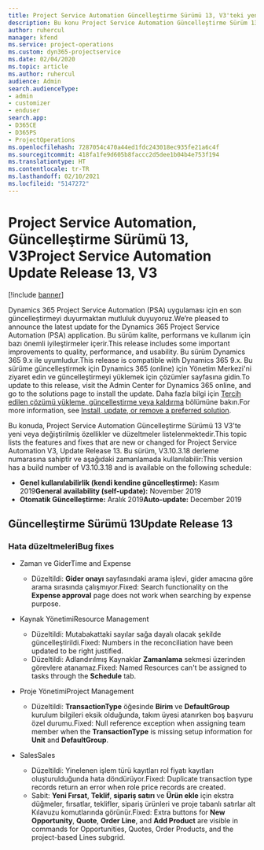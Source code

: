 ```yaml
---
title: Project Service Automation Güncelleştirme Sürümü 13, V3'teki yenilikler veya değişiklikler
description: Bu konu Project Service Automation Güncelleştirme Sürüm 13, V3'teki yenilikler hakkında bilgi sağlar.
author: ruhercul
manager: kfend
ms.service: project-operations
ms.custom: dyn365-projectservice
ms.date: 02/04/2020
ms.topic: article
ms.author: ruhercul
audience: Admin
search.audienceType:
- admin
- customizer
- enduser
search.app:
- D365CE
- D365PS
- ProjectOperations
ms.openlocfilehash: 7287054c470a44ed1fdc243018ec935fe21a6c4f
ms.sourcegitcommit: 418fa1fe9d605b8faccc2d5dee1b04b4e753f194
ms.translationtype: HT
ms.contentlocale: tr-TR
ms.lasthandoff: 02/10/2021
ms.locfileid: "5147272"
---
```

# <a name="project-service-automation-update-release-13-v3"></a><span data-ttu-id="b5f52-103">Project Service Automation, Güncelleştirme Sürümü 13, V3</span><span class="sxs-lookup"><span data-stu-id="b5f52-103">Project Service Automation Update Release 13, V3</span></span>

[!include [banner](../includes/psa-now-project-operations.md)]

<span data-ttu-id="b5f52-104">Dynamics 365 Project Service Automation (PSA) uygulaması için en son güncelleştirmeyi duyurmaktan mutluluk duyuyoruz.</span><span class="sxs-lookup"><span data-stu-id="b5f52-104">We’re pleased to announce the latest update for the Dynamics 365 Project Service Automation (PSA) application.</span></span> <span data-ttu-id="b5f52-105">Bu sürüm kalite, performans ve kullanım için bazı önemli iyileştirmeler içerir.</span><span class="sxs-lookup"><span data-stu-id="b5f52-105">This release includes some important improvements to quality, performance, and usability.</span></span> <span data-ttu-id="b5f52-106">Bu sürüm Dynamics 365 9.x ile uyumludur.</span><span class="sxs-lookup"><span data-stu-id="b5f52-106">This release is compatible with Dynamics 365 9.x.</span></span> <span data-ttu-id="b5f52-107">Bu sürüme güncelleştirmek için Dynamics 365 (online) için Yönetim Merkezi'ni ziyaret edin ve güncelleştirmeyi yüklemek için çözümler sayfasına gidin.</span><span class="sxs-lookup"><span data-stu-id="b5f52-107">To update to this release, visit the Admin Center for Dynamics 365 online, and go to the solutions page to install the update.</span></span> <span data-ttu-id="b5f52-108">Daha fazla bilgi için [Tercih edilen çözümü yükleme, güncelleştirme veya kaldırma](https://docs.microsoft.com/power-platform/admin/install-remove-preferred-solution) bölümüne bakın.</span><span class="sxs-lookup"><span data-stu-id="b5f52-108">For more information, see [Install, update, or remove a preferred solution](https://docs.microsoft.com/power-platform/admin/install-remove-preferred-solution).</span></span>

<span data-ttu-id="b5f52-109">Bu konuda, Project Service Automation Güncelleştirme Sürümü 13 V3'te yeni veya değiştirilmiş özellikler ve düzeltmeler listelenmektedir.</span><span class="sxs-lookup"><span data-stu-id="b5f52-109">This topic lists the features and fixes that are new or changed for Project Service Automation V3, Update Release 13.</span></span> <span data-ttu-id="b5f52-110">Bu sürüm, V3.10.3.18 derleme numarasına sahiptir ve aşağıdaki zamanlamada kullanılabilir:</span><span class="sxs-lookup"><span data-stu-id="b5f52-110">This version has a build number of V3.10.3.18 and is available on the following schedule:</span></span>

- <span data-ttu-id="b5f52-111">**Genel kullanılabilirlik (kendi kendine güncelleştirme):** Kasım 2019</span><span class="sxs-lookup"><span data-stu-id="b5f52-111">**General availability (self-update):** November 2019</span></span>
- <span data-ttu-id="b5f52-112">**Otomatik Güncelleştirme:** Aralık 2019</span><span class="sxs-lookup"><span data-stu-id="b5f52-112">**Auto-update:** December 2019</span></span>


## <a name="update-release-13"></a><span data-ttu-id="b5f52-113">Güncelleştirme Sürümü 13</span><span class="sxs-lookup"><span data-stu-id="b5f52-113">Update Release 13</span></span> 

### <a name="bug-fixes"></a><span data-ttu-id="b5f52-114">Hata düzeltmeleri</span><span class="sxs-lookup"><span data-stu-id="b5f52-114">Bug fixes</span></span>

- <span data-ttu-id="b5f52-115">Zaman ve Gider</span><span class="sxs-lookup"><span data-stu-id="b5f52-115">Time and Expense</span></span>

     - <span data-ttu-id="b5f52-116">Düzeltildi: **Gider onayı** sayfasındaki arama işlevi, gider amacına göre arama sırasında çalışmıyor.</span><span class="sxs-lookup"><span data-stu-id="b5f52-116">Fixed: Search functionality on the **Expense approval** page does not work when searching by expense purpose.</span></span>

- <span data-ttu-id="b5f52-117">Kaynak Yönetimi</span><span class="sxs-lookup"><span data-stu-id="b5f52-117">Resource Management</span></span>

     - <span data-ttu-id="b5f52-118">Düzeltildi: Mutabakattaki sayılar sağa dayalı olacak şekilde güncelleştirildi.</span><span class="sxs-lookup"><span data-stu-id="b5f52-118">Fixed: Numbers in the reconciliation have been updated to be right justified.</span></span>
     - <span data-ttu-id="b5f52-119">Düzeltildi: Adlandırılmış Kaynaklar **Zamanlama** sekmesi üzerinden görevlere atanamaz.</span><span class="sxs-lookup"><span data-stu-id="b5f52-119">Fixed: Named Resources can't be assigned to tasks through the **Schedule** tab.</span></span>

- <span data-ttu-id="b5f52-120">Proje Yönetimi</span><span class="sxs-lookup"><span data-stu-id="b5f52-120">Project Management</span></span>

     - <span data-ttu-id="b5f52-121">Düzeltildi: **TransactionType** öğesinde **Birim** ve **DefaultGroup** kurulum bilgileri eksik olduğunda, takım üyesi atanırken boş başvuru özel durumu.</span><span class="sxs-lookup"><span data-stu-id="b5f52-121">Fixed: Null reference exception when assigning team member when the **TransactionType** is missing setup information for **Unit** and **DefaultGroup**.</span></span>

- <span data-ttu-id="b5f52-122">Sales</span><span class="sxs-lookup"><span data-stu-id="b5f52-122">Sales</span></span>

     - <span data-ttu-id="b5f52-123">Düzeltildi: Yinelenen işlem türü kayıtları rol fiyatı kayıtları oluşturulduğunda hata döndürüyor.</span><span class="sxs-lookup"><span data-stu-id="b5f52-123">Fixed: Duplicate transaction type records return an error when role price records are created.</span></span>
     - <span data-ttu-id="b5f52-124">Sabit: **Yeni Fırsat**, **Teklif**, **sipariş satırı** ve **Ürün ekle** için ekstra düğmeler, fırsatlar, teklifler, sipariş ürünleri ve proje tabanlı satırlar alt Kılavuzu komutlarında görünür.</span><span class="sxs-lookup"><span data-stu-id="b5f52-124">Fixed: Extra buttons for **New Opportunity**, **Quote**, **Order Line**, and **Add Product** are visible in commands for Opportunities, Quotes, Order Products, and the project-based Lines subgrid.</span></span>


